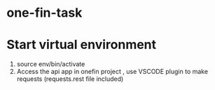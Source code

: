 # one-fin-task

# Start virtual environment 
1. source env/bin/activate
2. Access the api app in onefin project , use VSCODE plugin to make requests (requests.rest file included)

